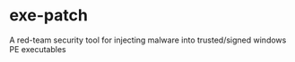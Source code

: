 # exe-patch
A red-team security tool for injecting malware into trusted/signed windows PE executables
